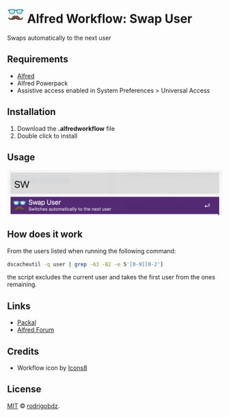 # <img src="images/logo.png" width="40"> Alfred Workflow: Swap User

Swaps automatically to the next user

## Requirements

- [Alfred](http://www.alfredapp.com/)
- Alfred Powerpack
- Assistive access enabled in System Preferences > Universal Access

## Installation

1.  Download the **.alfredworkflow** file
2.  Double click to install

## Usage

![Swap User Usage](images/swap_user.png?raw=true "Example Usage")

## How does it work

From the users listed when running the following command:

```bash
dscacheutil -q user | grep -A3 -B2 -e 5'[0-9][0-2']
```

the script excludes the current user and takes the first user from the ones remaining.

## Links

- [Packal](http://www.packal.org/workflow/swap-user)
- [Alfred Forum](https://www.alfredforum.com/topic/11495-workflow-swap-user-quickly-switch-between-mac-accounts/)

## Credits

- Workflow icon by [Icons8](https://icons8.com)

## License

[MIT](LICENSE) © [rodrigobdz](https://rodrigobdz.github.io/).
